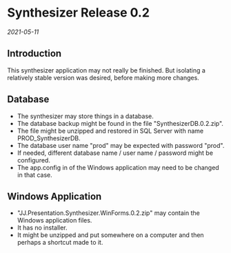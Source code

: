 Synthesizer Release 0.2
=======================

*2021-05-11*

Introduction
------------

This synthesizer application may not really be finished. But isolating a relatively stable version was desired, before making more changes.

Database
--------

- The synthesizer may store things in a database.
- The database backup might be found in the file "SynthesizerDB.0.2.zip".
- The file might be unzipped and restored in SQL Server with name PROD_SynthesizerDB.
- The database user name "prod" may be expected with password "prod".
- If needed, different database name / user name / password might be configured.
- The app.config in of the Windows application may need to be changed in that case.

Windows Application
-------------------

- "JJ.Presentation.Synthesizer.WinForms.0.2.zip" may contain the Windows application files.
- It has no installer.
- It might be unzipped and put somewhere on a computer and then perhaps a shortcut made to it.